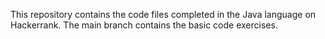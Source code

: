This repository contains the code files completed in the Java language on Hackerrank.
The main branch contains the basic code exercises.
